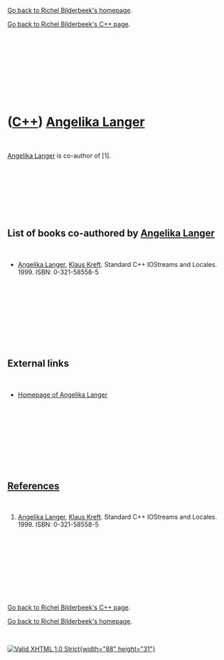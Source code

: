 [Go back to Richel Bilderbeek's homepage](index.htm).

[Go back to Richel Bilderbeek's C++ page](Cpp.htm).

 

 

 

 

 

([C++](Cpp.htm)) [Angelika Langer](CppAngelikaLanger.htm)
=========================================================

 

[Angelika Langer](CppAngelikaLanger.htm) is co-author of \[1\].

 

 

 

 

List of books co-authored by [Angelika Langer](CppAngelikaLanger.htm)
---------------------------------------------------------------------

 

-   [Angelika Langer](CppAngelikaLanger.htm), [Klaus
    Kreft](CppKlausKreft.htm). Standard C++ IOStreams and Locales. 1999.
    ISBN: 0-321-58558-5

 

 

 

 

 

External links
--------------

 

-   [Homepage of Angelika Langer](http://www.angelikalanger.com/)

 

 

 

 

 

[References](CppReferences.htm)
-------------------------------

 

1.  [Angelika Langer](CppAngelikaLanger.htm), [Klaus
    Kreft](CppKlausKreft.htm). Standard C++ IOStreams and Locales. 1999.
    ISBN: 0-321-58558-5

 

 

 

 

 

[Go back to Richel Bilderbeek's C++ page](Cpp.htm).

[Go back to Richel Bilderbeek's homepage](index.htm).

 

[![Valid XHTML 1.0 Strict](valid-xhtml10.png){width="88"
height="31"}](http://validator.w3.org/check?uri=referer)
